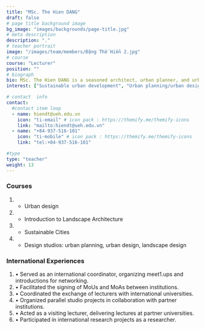```yaml
---
title: "MSc. The Hien DANG"
draft: false
# page title background image
bg_image: "images/backgrounds/page-title.jpg"
# meta description
description: "."
# teacher portrait
image: "/images/team/members/Đặng Thế Hiển 2.jpg"
# course
course: "Lecturer"
position: ""
# biograph
bio: MSc. The Hien DANG is a seasoned architect, urban planner, and urban designer with a rich background in both professional practice and academia. He has worked at the Southern Institute for Spatial Planning and the Ho Chi Minh City Department of Architecture Urban Planning. After more than eight years as a lecturer and the international coordinator for the faculty at Ton Duc Thang University, he is now contributing his expertise at ISCM. His interests lie in sustainable urban development, enhancing urban livability, addressing urban informalities, and advancing urban design and landscaping, all driven by a commitment to creating more resilient and inclusive urban environments.
interest: ["Sustainable urban development", "Urban planning/urban design", "Urban informalities", "Lovable cities/city branding"]

# contact  info
contact:
  #contact item loop
  - name: hiendt@ueh.edu.vn
    icon: "ti-email" # icon pack : https://themify.me/themify-icons
    link: "mailto:hiendt@ueh.edu.vn"
  - name: "+84-937-516-101"
    icon: "ti-mobile" # icon pack : https://themify.me/themify-icons
    link: "tel:+84-937-516-101"

#type
type: "teacher"
weight: 13
---
```


### Courses
1. * Urban design
1. * Introduction to Landscape Architecture
1. * Sustainable Cities
1. * Design studios: urban planning, urban design, landscape design

### International Experiences
1. •	Served as an international coordinator, organizing meet1.ups and introductions for networking.
1. •	Facilitated the signing of MoUs and MoAs between institutions.
1. •	Coordinated the exchange of lecturers with international universities.
1. •	Organized parallel studio projects in collaboration with partner institutions.
1. •	Acted as a visiting lecturer, delivering lectures at partner universities.
1. •	Participated in international research projects as a researcher.
